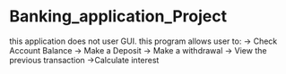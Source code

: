 # Banking_application_Project 
this application does not user GUI. 
this program allows user to:
-> Check Account Balance 
-> Make a Deposit 
-> Make a withdrawal
-> View the previous transaction
->Calculate interest 
